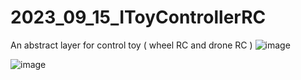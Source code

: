 # 2023_09_15_IToyControllerRC
An abstract layer for control toy ( wheel RC and drone RC )
![image](https://github.com/user-attachments/assets/34a11a3e-77e2-4a3f-8b4c-83b7361310d8)



![image](https://github.com/user-attachments/assets/2e994406-0f18-455d-ab07-d888335d74c8)
